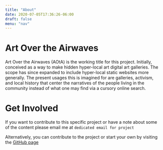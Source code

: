 ```yaml
---
title: "About"
date: 2020-07-05T17:36:26-06:00
draft: false
menu: "nav"
---
```


# Art Over the Airwaves

Art Over the Airwaves (AOtA) is the working title for this project. Initially, conceived as a way to make hidden
hyper-local art digital art galleries. The scope has since expanded to include hyper-local static websites more generally. 
The present usages this is imagined for are galleries, activism, and local history that center the narratives of the people
living in the community instead of what one may find via a cursory online search. 

# Get Involved
If you want to contribute to this specific project or have a note about some of the content please email me at 
`dedicated email for project`

Alternatively, you can contribute to the project or start your own by visiting the [GitHub page]()